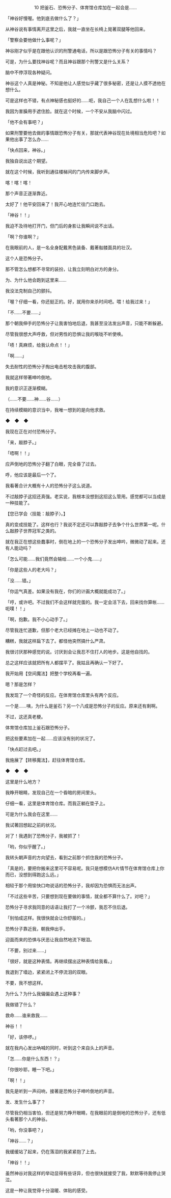 <p align="center">10 把釜石、恐怖分子、体育馆仓库加在一起会是……</p>

「神谷好慢喔。他到底去做什么了？」

从神谷说有事情离开这里之后，我就一直坐在长椅上晃著双腿等他回来。

「警察会要他做什么事呢？」

神谷刚才似乎是在跟他认识的刑警通电话，所以是跟恐怖分子有关的事情吗？

可是，为什么要找神谷呢？而且神谷跟那个刑警又是什么关系？

脑中不停浮现各种疑问。

神谷这个人真是神秘。不知是他让人感觉似乎藏了很多秘密，还是让人摸不透他在想什么。

可是这样也不错，有点神秘感也挺好的……呃，我自己一个人在乱想什么啦！！

我因为害臊用手遮住脸。就在这个时候，一个不安从我脑中闪过。

「他不会有事吧？」

如果刑警要他去做的事情跟恐怖分子有关，那就代表神谷现在处境相当危险吧？如果他出事了怎么办……

「快点回来，神谷。」

我独自说出这个期望。

就在这个时候，我听到通往楼梯间的门内传来脚步声。

喀！喀！喀！

那个声音正逐渐靠近。

太好了！他平安回来了！我开心地连忙往门口跑去。

「神谷！！」

我迫不及待地打开门，但门后的身影让我瞬间说不出话。

「啊？你谁啊？」

在我眼前的人，是一名全身配戴黑色装备、戴著骷髅面具的壮汉。

这个人是恐怖分子。

那不管怎么想都不寻常的装扮，让我立刻明白对方的身分。

为、为什么他会跑到这里来……

我没法克制自己的颤抖。

「喔？仔细一看，你还挺正的。好，就用你来杀时间吧。喂！给我过来！」

「不……不要……」

那个朝我伸手的恐怖分子让我害怕地后退，我甚至没法发出声音，只能不断躲避。

尽管我很想大声呼救，但对男性的恐惧让我的喉咙不听使唤。

「啧！真麻烦，给我认命点！！」

「啊……」

失去耐性的恐怖分子掏出电击枪攻击我的腹部。

我就这样带著呻吟倒地。

我的意识正逐渐模糊。

（……不要……神……谷……）

在持续模糊的意识当中，我唯一想到的是向他求救。

◆　◆　◆

我现在正在对付恐怖分子。

「来，敲脖子。」

「唔啊！！」

应声倒地的恐怖分子翻了白眼，完全昏了过去。

呼，他应该是最后一个了。

我看著合计大概有十人的恐怖分子这么说道。

不过敲脖子这招还真强。老实说，我根本没想到这招这么管用。感觉都可以当成是一种技能了。

【您已学会〈技能：敲脖子〉。】

真的变成技能了。这样也行？我说不定还可以靠敲脖子去争个什么世界第一呢。什么敲脖子世界冠军之类的。

就在我正在想这些蠢事时，倒在地上的一个恐怖分子发出呻吟，微微动了起来。还有人能动吗？

「怎么可能……我们竟然会输给……一个小鬼……」

「你是这些人的老大吗？」

「没……错。」

「你运气真差。如果没有我在，你们的计画大概就能成功了。」

「哼，或许吧。不过我们不会这样就完蛋的。我一定会活下去，回来找你算帐……呃噗！！」

「啊，抱歉。我不小心动手了。」

尽管我连忙道歉，但那个老大已经摊在地上一动也不动了。

糟糕，我就这样扁下去了。都怪他突然搞什么严肃。

我很讨厌那种感觉的说。讨厌到会让我忍不住打人的地步。这是他自找的。

总之这样应该就把所有人都摆平了。我姑且再确认一下好了。

我开始用【空间魔法】把整个学校再看一遍。

嗯？那是怎样？

我发现了一个奇怪的反应。在体育馆仓库里头有两个反应。

一个是……咦，为什么是釜石？另一个八成是恐怖分子的反应。原来还有剩啊。

不过，这还真老梗。

体育馆仓库加上釜石跟恐怖分子。

把这些要素加在一起……应该没有别的状况了。

「快点赶过去吧。」

我施展了【转移魔法】，赶往体育馆仓库。

◆　◆　◆

这里是什么地方？

我睁开眼睛，发现自己在一个昏暗的房间里头。

仔细一看，这里是体育馆仓库。而我正躺在垫子上。

可是为什么我会在这里……

我试著回想起之前的状况。

对了！我遇到了恐怖分子，我被抓了！

「哟，你似乎醒了。」

我转头朝声音的方向望去，看到之前那个抓住我的恐怖分子。

「真是的，要把你搬来这里可不容易呢。我只是想模仿A片情节在体育馆仓库上你而已，没想到得跑这么远。」

相较于那个用愉快口吻说话的恐怖分子，我却因为恐惧而无法出声。

「不过这些辛苦，只要想到现在要做的事情，就全都不算什么了。对吧？」

恐怖分子寻求我同意的话语让我打了一个冷颤，我忍不住后退。

「别怕成这样。我很快就会让你舒服的。」

恐怖分子靠近我，朝我伸出手。

迎面而来的恐惧与厌恶让我自然地流下眼泪。

「不要，别过来……」

「很好，就是这种表情。再继续摆出这种表情给我看。」

我退到了墙边，紧紧闭上不停流泪的双眼。

不要，我不想这样。

为什么？为什么我偏偏会遇上这种事？

我做错了什么？

救命……谁来救我……

神谷！！

「好，该停啰。」

就在我内心发出吶喊的同时，听到这个来自头上的声音。

「怎……你是什么东西！？」

「你很吵耶，睡一下吧。」

「啊！！」

我先是听到一声闷响，接著是恐怖分子呻吟倒地的声音。

发、发生什么事了？

尽管我仍相当害怕，但还是努力睁开眼睛，在我眼前的是倒地的恐怖分子，还有低头看著那个人的神谷。

「哟，你没事吧？」

「神谷……？」

我缓缓站了起来，仍在落泪的我紧紧抱了上去。

「神谷！！」

虽然神谷对我这样的举动显得有些讶异，但也很快就接受了我，默默等待我停止哭泣。

这是一种让我觉得十分温暖、体贴的感受。

